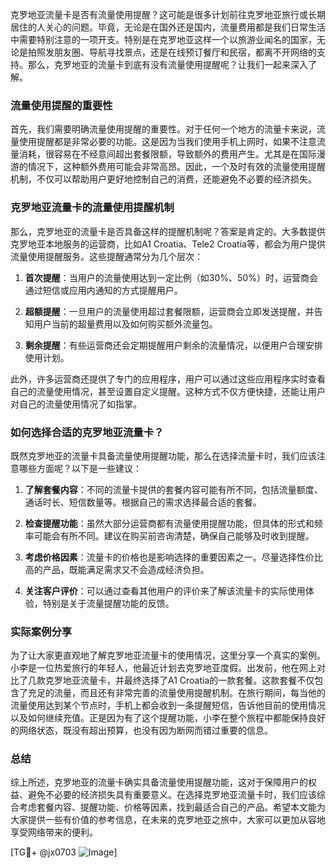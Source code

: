 克罗地亚流量卡是否有流量使用提醒？这可能是很多计划前往克罗地亚旅行或长期居住的人关心的问题。毕竟，无论是在国外还是国内，流量费用都是我们日常生活中需要特别注意的一项开支。特别是在克罗地亚这样一个以旅游业闻名的国家，无论是拍照发朋友圈、导航寻找景点，还是在线预订餐厅和民宿，都离不开网络的支持。那么，克罗地亚的流量卡到底有没有流量使用提醒呢？让我们一起来深入了解。

### 流量使用提醒的重要性

首先，我们需要明确流量使用提醒的重要性。对于任何一个地方的流量卡来说，流量使用提醒都是非常必要的功能。这是因为当我们使用手机上网时，如果不注意流量消耗，很容易在不经意间超出套餐限额，导致额外的费用产生。尤其是在国际漫游的情况下，这种额外费用可能会非常高昂。因此，一个及时有效的流量使用提醒机制，不仅可以帮助用户更好地控制自己的消费，还能避免不必要的经济损失。

### 克罗地亚流量卡的流量使用提醒机制

那么，克罗地亚的流量卡是否具备这样的提醒机制呢？答案是肯定的。大多数提供克罗地亚本地服务的运营商，比如A1 Croatia、Tele2 Croatia等，都会为用户提供流量使用提醒服务。这些提醒通常分为几个层次：

1. **首次提醒**：当用户的流量使用达到一定比例（如30%、50%）时，运营商会通过短信或应用内通知的方式提醒用户。
   
2. **超额提醒**：一旦用户的流量使用超过套餐限额，运营商会立即发送提醒，并告知用户当前的超量费用以及如何购买额外流量包。

3. **剩余提醒**：有些运营商还会定期提醒用户剩余的流量情况，以便用户合理安排使用计划。

此外，许多运营商还提供了专门的应用程序，用户可以通过这些应用程序实时查看自己的流量使用情况，甚至设置自定义提醒。这种方式不仅方便快捷，还能让用户对自己的流量使用情况了如指掌。

### 如何选择合适的克罗地亚流量卡？

既然克罗地亚的流量卡具备流量使用提醒功能，那么在选择流量卡时，我们应该注意哪些方面呢？以下是一些建议：

1. **了解套餐内容**：不同的流量卡提供的套餐内容可能有所不同，包括流量额度、通话时长、短信数量等。根据自己的需求选择最合适的套餐。

2. **检查提醒功能**：虽然大部分运营商都有流量使用提醒功能，但具体的形式和频率可能会有所不同。建议在购买前咨询清楚，确保自己能够及时收到提醒。

3. **考虑价格因素**：流量卡的价格也是影响选择的重要因素之一。尽量选择性价比高的产品，既能满足需求又不会造成经济负担。

4. **关注客户评价**：可以通过查看其他用户的评价来了解该流量卡的实际使用体验，特别是关于流量提醒功能的反馈。

### 实际案例分享

为了让大家更直观地了解克罗地亚流量卡的使用情况，这里分享一个真实的案例。小李是一位热爱旅行的年轻人，他最近计划去克罗地亚度假。出发前，他在网上对比了几款克罗地亚流量卡，并最终选择了A1 Croatia的一款套餐。这款套餐不仅包含了充足的流量，而且还有非常完善的流量使用提醒机制。在旅行期间，每当他的流量使用达到某个节点时，手机上都会收到一条提醒短信，告诉他目前的使用情况以及如何继续充值。正是因为有了这个提醒功能，小李在整个旅程中都能保持良好的网络状态，既没有超出预算，也没有因为断网而错过重要的信息。

### 总结

综上所述，克罗地亚的流量卡确实具备流量使用提醒功能，这对于保障用户的权益、避免不必要的经济损失具有重要意义。在选择克罗地亚流量卡时，我们应该综合考虑套餐内容、提醒功能、价格等因素，找到最适合自己的产品。希望本文能为大家提供一些有价值的参考信息，在未来的克罗地亚之旅中，大家可以更加从容地享受网络带来的便利。

[TG💪+ @jx0703 ![Image](https://github.com/user-attachments/assets/dbca1d08-cadb-493c-b0ec-ad6f7a83f270)]